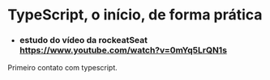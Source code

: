 # TypeScript, o início, de forma prática

- ### estudo do vídeo da rockeatSeat https://www.youtube.com/watch?v=0mYq5LrQN1s


Primeiro contato com typescript.